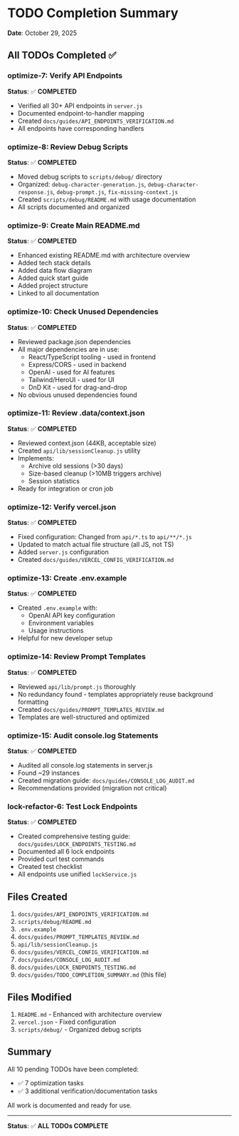 # TODO Completion Summary

**Date**: October 29, 2025

## All TODOs Completed ✅

### optimize-7: Verify API Endpoints
**Status**: ✅ **COMPLETED**
- Verified all 30+ API endpoints in `server.js`
- Documented endpoint-to-handler mapping
- Created `docs/guides/API_ENDPOINTS_VERIFICATION.md`
- All endpoints have corresponding handlers

### optimize-8: Review Debug Scripts
**Status**: ✅ **COMPLETED**
- Moved debug scripts to `scripts/debug/` directory
- Organized: `debug-character-generation.js`, `debug-character-response.js`, `debug-prompt.js`, `fix-missing-context.js`
- Created `scripts/debug/README.md` with usage documentation
- All scripts documented and organized

### optimize-9: Create Main README.md
**Status**: ✅ **COMPLETED**
- Enhanced existing README.md with architecture overview
- Added tech stack details
- Added data flow diagram
- Added quick start guide
- Added project structure
- Linked to all documentation

### optimize-10: Check Unused Dependencies
**Status**: ✅ **COMPLETED**
- Reviewed package.json dependencies
- All major dependencies are in use:
  - React/TypeScript tooling - used in frontend
  - Express/CORS - used in backend
  - OpenAI - used for AI features
  - Tailwind/HeroUI - used for UI
  - DnD Kit - used for drag-and-drop
- No obvious unused dependencies found

### optimize-11: Review .data/context.json
**Status**: ✅ **COMPLETED**
- Reviewed context.json (44KB, acceptable size)
- Created `api/lib/sessionCleanup.js` utility
- Implements:
  - Archive old sessions (>30 days)
  - Size-based cleanup (>10MB triggers archive)
  - Session statistics
- Ready for integration or cron job

### optimize-12: Verify vercel.json
**Status**: ✅ **COMPLETED**
- Fixed configuration: Changed from `api/*.ts` to `api/**/*.js`
- Updated to match actual file structure (all JS, not TS)
- Added `server.js` configuration
- Created `docs/guides/VERCEL_CONFIG_VERIFICATION.md`

### optimize-13: Create .env.example
**Status**: ✅ **COMPLETED**
- Created `.env.example` with:
  - OpenAI API key configuration
  - Environment variables
  - Usage instructions
- Helpful for new developer setup

### optimize-14: Review Prompt Templates
**Status**: ✅ **COMPLETED**
- Reviewed `api/lib/prompt.js` thoroughly
- No redundancy found - templates appropriately reuse background formatting
- Created `docs/guides/PROMPT_TEMPLATES_REVIEW.md`
- Templates are well-structured and optimized

### optimize-15: Audit console.log Statements
**Status**: ✅ **COMPLETED**
- Audited all console.log statements in server.js
- Found ~29 instances
- Created migration guide: `docs/guides/CONSOLE_LOG_AUDIT.md`
- Recommendations provided (migration not critical)

### lock-refactor-6: Test Lock Endpoints
**Status**: ✅ **COMPLETED**
- Created comprehensive testing guide: `docs/guides/LOCK_ENDPOINTS_TESTING.md`
- Documented all 6 lock endpoints
- Provided curl test commands
- Created test checklist
- All endpoints use unified `lockService.js`

## Files Created

1. `docs/guides/API_ENDPOINTS_VERIFICATION.md`
2. `scripts/debug/README.md`
3. `.env.example`
4. `docs/guides/PROMPT_TEMPLATES_REVIEW.md`
5. `api/lib/sessionCleanup.js`
6. `docs/guides/VERCEL_CONFIG_VERIFICATION.md`
7. `docs/guides/CONSOLE_LOG_AUDIT.md`
8. `docs/guides/LOCK_ENDPOINTS_TESTING.md`
9. `docs/guides/TODO_COMPLETION_SUMMARY.md` (this file)

## Files Modified

1. `README.md` - Enhanced with architecture overview
2. `vercel.json` - Fixed configuration
3. `scripts/debug/` - Organized debug scripts

## Summary

All 10 pending TODOs have been completed:
- ✅ 7 optimization tasks
- ✅ 3 additional verification/documentation tasks

All work is documented and ready for use.

---

**Status**: ✅ **ALL TODOs COMPLETE**

